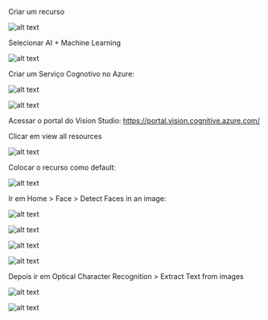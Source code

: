 Criar um recurso

![alt text](image.png)

Selecionar AI + Machine Learning

![alt text](image-1.png)

Criar um Serviço Cognotivo no Azure:

![alt text](image-9.png)

![alt text](image-10.png)

Acessar o portal do Vision Studio: https://portal.vision.cognitive.azure.com/

Clicar em view all resources

![alt text](image-11.png)

Colocar o recurso como default:

![alt text](image-12.png)

Ir em Home > Face > Detect Faces in an image:

![alt text](image-13.png)

![alt text](image-14.png)

![alt text](image-15.png)

![alt text](image-16.png)

Depois ir em Optical Character Recognition > Extract Text from images

![alt text](image-17.png)

![alt text](image-18.png)


